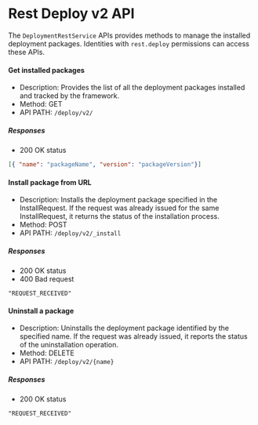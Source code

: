 # Rest Deploy v2 API

The `DeploymentRestService` APIs provides methods to manage the installed deployment packages.
Identities with `rest.deploy` permissions can access these APIs.

#### Get installed packages
- Description: Provides the list of all the deployment packages installed and tracked by the framework.
- Method: GET
- API PATH: `/deploy/v2/`

##### Responses
- 200 OK status

```JSON
[{ "name": "packageName", "version": "packageVersion"}]
```

#### Install package from URL
- Description: Installs the deployment package specified in the InstallRequest. If the request was already issued for the same InstallRequest, it returns the status of the installation process.
- Method: POST
- API PATH: `/deploy/v2/_install`

##### Responses
- 200 OK status
- 400 Bad request

```
"REQUEST_RECEIVED"
```

#### Uninstall a package
- Description: Uninstalls the deployment package identified by the specified name. If the request was already issued, it reports the status of the uninstallation operation.
- Method: DELETE
- API PATH: `/deploy/v2/{name}`

##### Responses
- 200 OK status

```
"REQUEST_RECEIVED"
```

